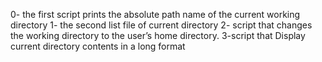 0- the first script prints the absolute path name of the current working directory
1- the second list file of current directory
2- script that changes the working directory to the user’s home directory.
3-script that Display current directory contents in a long format